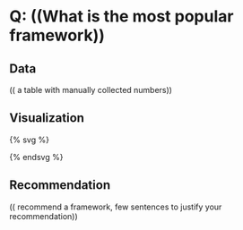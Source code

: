 # Q: ((What is the most popular framework))

## Data

(( a table with manually collected numbers))

## Visualization

{% svg %}

<!-- a barchart -->
<rect x="0" width="20" height="100" style="fill:rgb(0,0,255);stroke-width:3;stroke:rgb(0,0,0)" />
<rect x="0" width="20" height="100" style="fill:rgb(0,0,255);stroke-width:3;stroke:rgb(0,0,0)" />

{% endsvg %}


## Recommendation

(( recommend a framework, few sentences to justify your recommendation))
